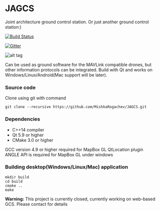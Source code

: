 # JAGCS
Joint architecture ground control station. Or just another ground control station:)

[![Build Status](https://travis-ci.org/MishkaRogachev/JAGCS.svg?branch=master)](https://travis-ci.org/MishkaRogachev/JAGCS)

[![Gitter](https://badges.gitter.im/JustAnotherGCS/community.svg)](https://gitter.im/JustAnotherGCS/community)

![alt tag](https://raw.githubusercontent.com/MishkaRogachev/JAGCS/master/ui.png)

Can be used as ground software for the MAVLink compatible drones, but other information protocols can be integrated.
Build with Qt and works on Windows/Linux/Android(Mac support will be later).

### Source code
Clone using git with command
```
git clone --recursive https://github.com/MishkaRogachev/JAGCS.git
```

### Dependencies
 
  * C++14 compiler
  * Qt 5.9 or higher
  * CMake 3.0 or higher

  GCC version 4.9 or higher required for MapBox GL QtLocation plugin
  ANGLE API is required for MapBox GL under windows

### Building desktop(Windows/Linux/Mac) application
```
mkdir build
cd build
cmake ..
make
```
**Warning:** This project is currently closed, currently working on web-based GCS. Please contact for details
